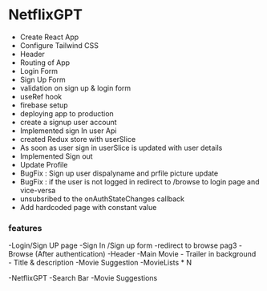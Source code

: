 # NetflixGPT
- Create React App
- Configure Tailwind CSS
- Header
- Routing of App
- Login Form
- Sign Up Form 
- validation on sign up & login form
- useRef hook
- firebase setup
- deploying app to production
- create a signup user account
- Implemented sign In user Api
- created Redux store with userSlice
- As soon as user sign in userSlice is updated with user details 
- Implemented Sign out
- Update Profile
- BugFix : Sign up user dispalyname and prfile picture update
- BugFix : if the user is not logged in redirect to /browse to login page and vice-versa
- unsubsribed to the onAuthStateChanges callback
- Add hardcoded page with constant value 


### features
-Login/Sign UP page
   -Sign In /Sign up form
   -redirect to browse pag3
-Browse (After authentication)
   -Header
   -Main Movie
       - Trailer in background
       - Title & description
   -Movie Suggestion
       -MovieLists * N

-NetflixGPT
    -Search Bar
    -Movie Suggestions

